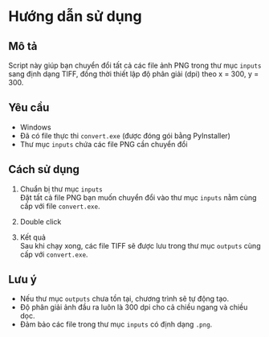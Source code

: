 # Hướng dẫn sử dụng

## Mô tả
Script này giúp bạn chuyển đổi tất cả các file ảnh PNG trong thư mục `inputs` sang định dạng TIFF, đồng thời thiết lập độ phân giải (dpi) theo x = 300, y = 300.

## Yêu cầu
- Windows
- Đã có file thực thi `convert.exe` (được đóng gói bằng PyInstaller)
- Thư mục `inputs` chứa các file PNG cần chuyển đổi

## Cách sử dụng

1. Chuẩn bị thư mục `inputs`  
   Đặt tất cả file PNG bạn muốn chuyển đổi vào thư mục `inputs` nằm cùng cấp với file `convert.exe`.

2. Double click


3. Kết quả  
Sau khi chạy xong, các file TIFF sẽ được lưu trong thư mục `outputs` cùng cấp với `convert.exe`.

## Lưu ý
- Nếu thư mục `outputs` chưa tồn tại, chương trình sẽ tự động tạo.
- Độ phân giải ảnh đầu ra luôn là 300 dpi cho cả chiều ngang và chiều dọc.
- Đảm bảo các file trong thư mục `inputs` có định dạng `.png`.



